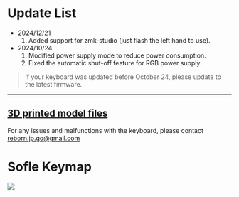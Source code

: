 # Update List

- 2024/12/21
  1. Added support for zmk-studio (just flash the left hand to use).
- 2024/10/24
  1. Modified power supply mode to reduce power consumption.
  2. Fixed the automatic shut-off feature for RGB power supply.

> If your keyboard was updated before October 24, please update to the latest firmware.

---
[3D printed model files](/sofle-3d-model)
---
For any issues and malfunctions with the keyboard, please contact reborn.jp.go@gmail.com

# Sofle Keymap

<img src="keymap-drawer/sofle.svg" >
